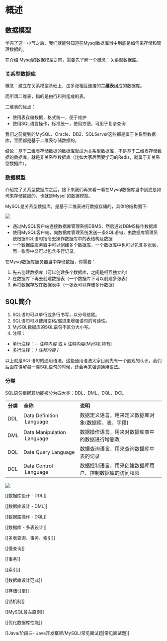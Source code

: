 # 概述

## 数据模型

学完了这一小节之后，我们就能够知道在Mysql数据库当中到底是如何来存储和管理数据的。

在介绍 Mysql的数据模型之前，需要先了解一个概念：关系型数据库。

### **关系型数据库**

概念：建立在关系模型基础上，由多张相互连接的**二维表**组成的数据库。

而所谓二维表，指的是由行和列组成的表。

二维表的优点：

- 使用表存储数据，格式统一，便于维护
- 使用SQL语言操作，标准统一，使用方便，可用于复杂查询

我们之前提到的MySQL、Oracle、DB2、SQLServer这些都是属于关系型数据库，里面都是基于二维表存储数据的。

结论：基于二维表存储数据的数据库就成为关系型数据库，不是基于二维表存储数据的数据库，就是非关系型数据库（比如大家后面要学习的Redis，就属于非关系型数据库）。

### 数据模型

介绍完了关系型数据库之后，接下来我们再来看一看在Mysql数据库当中到底是如何来存储数据的，也就是Mysql 的数据模型。

MySQL是关系型数据库，是基于二维表进行数据存储的，具体的结构图下:

[![](https://cdn.nlark.com/yuque/0/2024/png/38953059/1711239604695-318b8e42-a799-43e7-a9da-8e689a1ef3e7.png)](https://cdn.nlark.com/yuque/0/2024/png/38953059/1711239604695-318b8e42-a799-43e7-a9da-8e689a1ef3e7.png)

- 通过MySQL客户端连接数据库管理系统DBMS，然后通过DBMS操作数据库
- 使用MySQL客户端，向数据库管理系统发送一条SQL语句，由数据库管理系统根据SQL语句指令去操作数据库中的表结构及数据
- 一个数据库服务器中可以创建多个数据库，一个数据库中也可以包含多张表，而一张表中又可以包含多行记录。

在Mysql数据库服务器当中存储数据，你需要：

1. 先去创建数据库（可以创建多个数据库，之间是相互独立的）
2. 在数据库下再去创建数据表（一个数据库下可以创建多张表）
3. 再将数据存放在数据表中（一张表可以存储多行数据）

## SQL简介

1. SQL语句可以单行或多行书写，以分号结尾。
2. SQL语句可以使用空格/缩进来增强语句的可读性。
3. MySQL数据库的SQL语句不区分大小写。
4. 注释：

- 单行注释：-- 注释内容 或 # 注释内容(MySQL特有)
- 多行注释： / _注释内容_ /

以上就是SQL语句的通用语法，这些通用语法大家目前先有一个直观的认识，我们后面在讲解每一类SQL语句的时候，还会再来强调通用语法。

### 分类

SQL语句根据其功能被分为四大类：DDL、DML、DQL、DCL

|   |   |   |
|---|---|---|
|**分类**|**全称**|**说明**|
|DDL|Data Definition  Language|数据定义语言，用来定义数据库对象(数据库，表，字段)|
|DML|Data Manipulation  Language|数据操作语言，用来对数据库表中的数据进行增删改|
|DQL|Data Query Language|数据查询语言，用来查询数据库中表的记录|
|DCL|Data Control  Language|数据控制语言，用来创建数据库用户、控制数据库的访问权限|

[![](https://cdn.nlark.com/yuque/0/2024/png/38953059/1711239732115-f82ab963-8832-43a6-8a34-96c63d3ac8aa.png)](https://cdn.nlark.com/yuque/0/2024/png/38953059/1711239732115-f82ab963-8832-43a6-8a34-96c63d3ac8aa.png)

[[数据库设计 - DDL]]

[[数据库设计 - DML]]

[[数据库操作 - DQL]]

[[数据库 - 多表设计]]

[[多表查询、事务、索引]]

[[慢查询]]

[[事务]]

[[索引]]

[[数据库设计范式]]

[[存储引擎]]

[[锁机制]]

[[MySQL最左原则]]

[[优化数据库性能]]

[[Java/阶段三- Java开发框架/MySQL/常见面试题|常见面试题]]